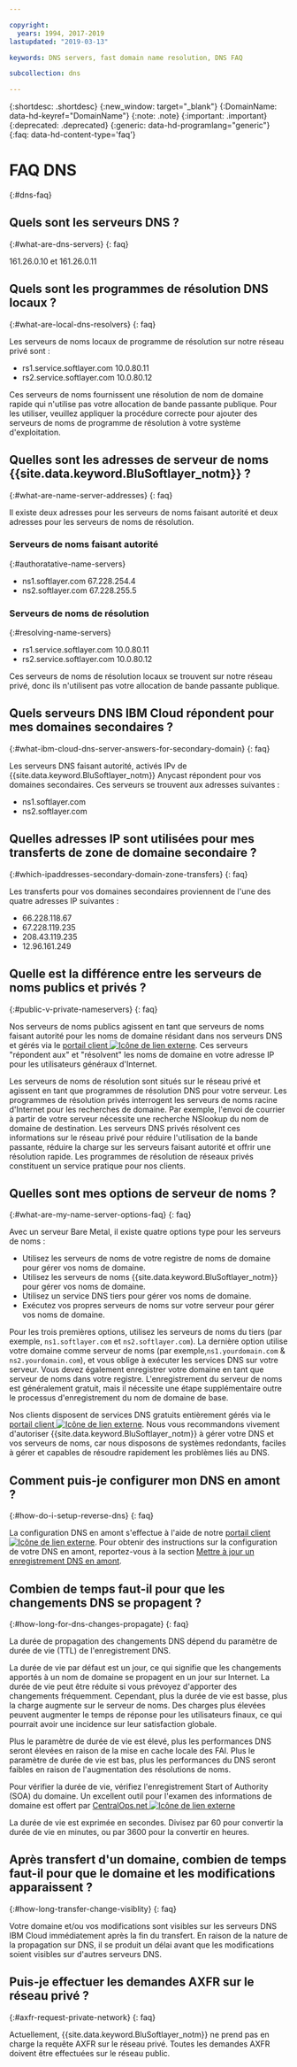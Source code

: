 ```yaml
---

copyright:
  years: 1994, 2017-2019
lastupdated: "2019-03-13"

keywords: DNS servers, fast domain name resolution, DNS FAQ

subcollection: dns

---
```



{:shortdesc: .shortdesc}
{:new_window: target="_blank"}
{:DomainName: data-hd-keyref="DomainName"}
{:note: .note}
{:important: .important}
{:deprecated: .deprecated}
{:generic: data-hd-programlang="generic"}
{:faq: data-hd-content-type='faq'}


# FAQ DNS
{:#dns-faq}

## Quels sont les serveurs DNS ?
{:#what-are-dns-servers}
{: faq}

161.26.0.10 et 161.26.0.11

## Quels sont les programmes de résolution DNS locaux ?
{:#what-are-local-dns-resolvers}
{: faq}

Les serveurs de noms locaux de programme de résolution sur notre réseau privé sont :

* rs1.service.softlayer.com 10.0.80.11
* rs2.service.softlayer.com 10.0.80.12

Ces serveurs de noms fournissent une résolution de nom de domaine rapide qui n'utilise pas votre allocation de bande passante publique. Pour les utiliser, veuillez appliquer la procédure correcte pour ajouter des serveurs de noms de programme de résolution à votre système d'exploitation.

## Quelles sont les adresses de serveur de noms {{site.data.keyword.BluSoftlayer_notm}} ?
{:#what-are-name-server-addresses}
{: faq}

Il existe deux adresses pour les serveurs de noms faisant autorité et deux adresses pour les serveurs de noms de résolution.

### Serveurs de noms faisant autorité
{:#authoratative-name-servers}

* ns1.softlayer.com 67.228.254.4
* ns2.softlayer.com 67.228.255.5

### Serveurs de noms de résolution
{:#resolving-name-servers}

* rs1.service.softlayer.com 10.0.80.11
* rs2.service.softlayer.com 10.0.80.12

Ces serveurs de noms de résolution locaux se trouvent sur notre réseau privé, donc ils n'utilisent pas votre allocation de bande passante publique. 

## Quels serveurs DNS IBM Cloud répondent pour mes domaines secondaires ?
{:#what-ibm-cloud-dns-server-answers-for-secondary-domain}
{: faq}

Les serveurs DNS faisant autorité, activés IPv de {{site.data.keyword.BluSoftlayer_notm}} Anycast répondent pour vos domaines secondaires. Ces serveurs se trouvent aux adresses suivantes :

  * ns1.softlayer.com
  * ns2.softlayer.com
  
## Quelles adresses IP sont utilisées pour mes transferts de zone de domaine secondaire ?
{:#which-ipaddresses-secondary-domain-zone-transfers}
{: faq}

Les transferts pour vos domaines secondaires proviennent de l'une des quatre adresses IP suivantes :

* 66.228.118.67
* 67.228.119.235
* 208.43.119.235
* 12.96.161.249

## Quelle est la différence entre les serveurs de noms publics et privés ?
{:#public-v-private-nameservers}
{: faq}

Nos serveurs de noms publics agissent en tant que serveurs de noms faisant autorité pour les noms de domaine résidant dans nos serveurs DNS et gérés via le [portail client ![Icône de lien externe](../../icons/launch-glyph.svg "Icône de lien externe")](https://{DomainName}/). Ces serveurs "répondent aux" et "résolvent" les noms de domaine en votre adresse IP pour les utilisateurs généraux d'Internet.

Les serveurs de noms de résolution sont situés sur le réseau privé et agissent en tant que programmes de résolution DNS pour votre serveur. Les programmes de résolution privés interrogent les serveurs de noms racine d'Internet pour les recherches de domaine. Par exemple, l'envoi de courrier à partir de votre serveur nécessite une recherche NSlookup du nom de domaine de destination. Les serveurs DNS privés résolvent ces informations sur le réseau privé pour réduire l'utilisation de la bande passante, réduire la charge sur les serveurs faisant autorité et offrir une résolution rapide. Les programmes de résolution de réseaux privés constituent un service pratique pour nos clients.

## Quelles sont mes options de serveur de noms ?
{:#what-are-my-name-server-options-faq}
{: faq}

Avec un serveur Bare Metal, il existe quatre options type pour les serveurs de noms :

* Utilisez les serveurs de noms de votre registre de noms de domaine pour gérer vos noms de domaine.
* Utilisez les serveurs de noms {{site.data.keyword.BluSoftlayer_notm}} pour gérer vos noms de domaine.
* Utilisez un service DNS tiers pour gérer vos noms de domaine.
* Exécutez vos propres serveurs de noms sur votre serveur pour gérer vos noms de domaine.

Pour les trois premières options, utilisez les serveurs de noms du tiers (par exemple, `ns1.softlayer.com` et `ns2.softlayer.com`). La dernière option utilise votre domaine comme serveur de noms (par exemple,`ns1.yourdomain.com` & `ns2.yourdomain.com`), et vous oblige à exécuter les services DNS sur votre serveur. Vous devez également enregistrer votre domaine en tant que serveur de noms dans votre registre. L'enregistrement du serveur de noms est généralement gratuit, mais il nécessite une étape supplémentaire outre le processus d'enregistrement du nom de domaine de base.

Nos clients disposent de services DNS gratuits entièrement gérés via le [portail client ![Icône de lien externe](../../icons/launch-glyph.svg "Icône de lien externe")](https://{DomainName}/). Nous vous recommandons vivement d'autoriser {{site.data.keyword.BluSoftlayer_notm}} à gérer votre DNS et vos serveurs de noms, car nous disposons de systèmes redondants, faciles à gérer et capables de résoudre rapidement les problèmes liés au DNS.

## Comment puis-je configurer mon DNS en amont ?
{:#how-do-i-setup-reverse-dns}
{: faq}

La configuration DNS en amont s'effectue à l'aide de notre [portail client ![Icône de lien externe](../../icons/launch-glyph.svg "Icône de lien externe")](https://{DomainName}/). Pour obtenir des instructions sur la configuration de votre DNS en amont, reportez-vous à la section [Mettre à jour un enregistrement DNS en amont](/docs/infrastructure/dns?topic=dns-update-reverse-dns-record).


## Combien de temps faut-il pour que les changements DNS se propagent ?
{:#how-long-for-dns-changes-propagate}
{: faq}

La durée de propagation des changements DNS dépend du paramètre de durée de vie (TTL) de l'enregistrement DNS.

La durée de vie par défaut est un jour, ce qui signifie que les changements apportés à un nom de domaine se propagent en un jour sur Internet. La durée de vie peut être réduite si vous prévoyez d'apporter des changements fréquemment. Cependant, plus la durée de vie est basse, plus la charge augmente sur le serveur de noms. Des charges plus élevées peuvent augmenter le temps de réponse pour les utilisateurs finaux, ce qui pourrait avoir une incidence sur leur satisfaction globale.

Plus le paramètre de durée de vie est élevé, plus les performances DNS seront élevées en raison de la mise en cache locale des FAI. Plus le paramètre de durée de vie est bas, plus les performances du DNS seront faibles en raison de l'augmentation des résolutions de noms.

Pour vérifier la durée de vie, vérifiez l'enregistrement Start of Authority (SOA) du domaine. Un excellent outil pour l'examen des informations de domaine est offert par [CentralOps.net ![Icône de lien externe](../../icons/launch-glyph.svg "Icône de lien externe")](http://centralops.net/co/)

La durée de vie est exprimée en secondes. Divisez par 60 pour convertir la durée de vie en minutes, ou par 3600 pour la convertir en heures.


## Après transfert d'un domaine, combien de temps faut-il pour que le domaine et les modifications apparaissent ?
{:#how-long-transfer-change-visiblity}
{: faq}

Votre domaine et/ou vos modifications sont visibles sur les serveurs DNS IBM Cloud immédiatement après la fin du transfert. En raison de la nature de la propagation sur DNS, il se produit un délai avant que les modifications soient visibles sur d'autres serveurs DNS.

## Puis-je effectuer les demandes AXFR sur le réseau privé ?
{:#axfr-request-private-network}
{: faq}

Actuellement, {{site.data.keyword.BluSoftlayer_notm}} ne prend pas en charge la requête AXFR sur le réseau privé. Toutes les demandes AXFR doivent être effectuées sur le réseau public.
